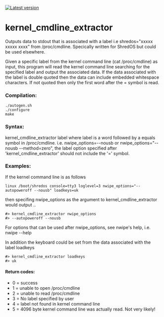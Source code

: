 [![](https://img.shields.io/github/downloads/PartialVolume/kernel_cmdline_extractor/latest/total.svg "Latest version")](https://github.com/PartialVolume/kernel_cmdline_extractor/releases/latest)

# kernel_cmdline_extractor
Outputs data to stdout that is associated with a label i.e shredos="xxxxx xxxxx xxxx" from /proc/cmdline. Specically written for ShredOS but could be used elsewhere.

Given a specific label from the kernel command line (cat /proc/cmdline) as input, this program will read the kernel command line
searching for the specified label and output the associated data. If the data associated with the label is double quoted then the
data can include embedded whitespace characters. If not quoted then only the first word after the = symbol is read.

### Compilation:
```
./autogen.sh
./configure
make
```

### Syntax:
kernel_cmdline_extractor label
   where label is a word followed by a equals symbol in /proc/cmdline. i.e. nwipe_options=--nousb
   or nwipe_options="--nousb --method=zero", the label option specified after
   'kernel_cmdline_extractor' should not include the '=' symbol.

### Examples:
If the kernel command line is as follows
```
linux /boot/shredos console=tty3 loglevel=3 nwipe_options="--autopoweroff --nousb" loadkeys=uk
```
then specifing nwipe_options as the argument to kernel_cmdline_extractor would output ..
```
#> kernel_cmdline_extractor nwipe_options
#> --autopoweroff --nousb
```
For options that can be used after nwipe_options, see nwipe's help, i.e. nwipe --help

In addition the keyboard could be set from the data associated with the label loadkeys
```
#> kernel_cmdline_extractor loadkeys
#> uk
```
#### Return codes:
* 0 = success
* 1 = unable to open /proc/cmdline
* 2 = unable to read /proc/cmdline
* 3 = No label specified by user
* 4 = label not found in kernel command line
* 5 = 4096 byte kernel command line was actually read. Not very likely!
